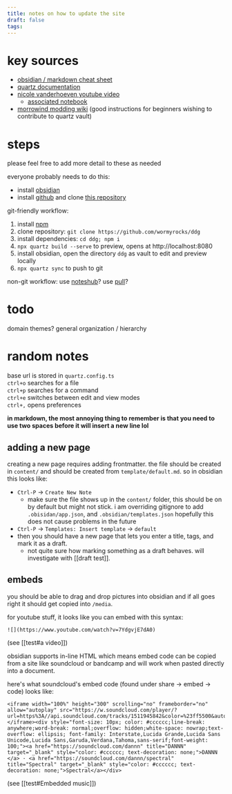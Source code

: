 ```yaml
---
title: notes on how to update the site
draft: false
tags:
---
```

# key sources
* [obsidian / markdown cheat sheet](https://publish-01.obsidian.md/access/09cfa50ec31c0f01873549787f02a7e0/assets/Markdown%20Cheat%20Sheet.pdf)
* [quartz documentation](https://quartz.jzhao.xyz/authoring-content)
* [nicole vanderhoeven youtube video](https://www.youtube.com/watch?v=6s6DT1yN4dw)
	* [associated notebook](https://notes.nicolevanderhoeven.com/How+to+publish+Obsidian+notes+with+Quartz+on+GitHub+Pages)
* [morrowind modding wiki](https://morrowind-modding.github.io/contributing/how-to-contribute) (good instructions for beginners wishing to contribute to quartz vault)
# steps
please feel free to add more detail to these as needed

everyone probably needs to do this:
* install [obsidian](https://obsidian.md/)
* install [github](https://docs.github.com/en/desktop/installing-and-authenticating-to-github-desktop/installing-github-desktop) and clone [this repository](https://github.com/wormyrocks/ddg)

git-friendly workflow:
1. install [npm](https://docs.npmjs.com/downloading-and-installing-node-js-and-npm#using-a-node-installer-to-install-nodejs-and-npm)
2. clone repository: `git clone https://github.com/wormyrocks/ddg`
3. install dependencies: `cd ddg; npm i`
4. `npx quartz build --serve` to preview, opens at http://localhost:8080
5. install obsidian, open the directory `ddg` as vault to edit and preview locally
6. `npx quartz sync` to push to git

non-git workflow:
use [noteshub](https://about.noteshub.app/)?
use [pull](https://github.com/apps/pull)?

# todo
domain
themes?
general organization / hierarchy

# random notes

base url is stored in `quartz.config.ts`  
`ctrl+o` searches for a file  
`ctrl+p` searches for a command  
`ctrl+e` switches between edit and view modes  
`ctrl+,` opens preferences  

**in markdown, the most annoying thing to remember is that you need to use two spaces before it will insert a new line lol**

## adding a new page

creating a new page requires adding frontmatter. the file should be created in `content/` and should be created from `template/default.md`. so in obsidian this looks like:
* `Ctrl-P` -> `Create New Note`
	* make sure the file shows up in the `content/` folder, this should be on by default but might not stick. i am overriding gitignore to add `.obisidan/app.json`, and `.obsidian/templates.json` hopefully this does not cause problems in the future
* `Ctrl-P` -> `Templates: Insert template` -> `default`
* then you should have a new page that lets you enter a title, tags, and mark it as a draft.
	* not quite sure how marking something as a draft behaves. will investigate with [[draft test]].

## embeds

you should be able to drag and drop pictures into obsidian and if all goes right it should get copied into `/media`.

for youtube stuff, it looks like you can embed with this syntax:

```
![](https://www.youtube.com/watch?v=7YdgvjE7dA0)
```

(see [[test#a video]])

obsidian supports in-line HTML which means embed code can be copied from a site like soundcloud or bandcamp and will work when pasted directly into a document.

here's what soundcloud's embed code (found under share -> embed -> code) looks like: 

```
<iframe width="100%" height="300" scrolling="no" frameborder="no" allow="autoplay" src="https://w.soundcloud.com/player/?url=https%3A//api.soundcloud.com/tracks/1511945842&color=%23ff5500&auto_play=false&hide_related=false&show_comments=true&show_user=true&show_reposts=false&show_teaser=true&visual=true"></iframe><div style="font-size: 10px; color: #cccccc;line-break: anywhere;word-break: normal;overflow: hidden;white-space: nowrap;text-overflow: ellipsis; font-family: Interstate,Lucida Grande,Lucida Sans Unicode,Lucida Sans,Garuda,Verdana,Tahoma,sans-serif;font-weight: 100;"><a href="https://soundcloud.com/dannn" title="DANNN​" target="_blank" style="color: #cccccc; text-decoration: none;">DANNN​</a> · <a href="https://soundcloud.com/dannn/spectral" title="Spectral" target="_blank" style="color: #cccccc; text-decoration: none;">Spectral</a></div>
```

(see [[test#Embedded music]])